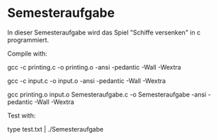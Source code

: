 # Semesteraufgabe
In dieser Semesteraufgabe wird das Spiel "Schiffe versenken" in c programmiert.

Compile with:

gcc -c printing.c -o printing.o -ansi -pedantic -Wall -Wextra

gcc -c input.c -o input.o -ansi -pedantic -Wall -Wextra

gcc printing.o input.o Semesteraufgabe.c -o Semesteraufgabe -ansi -pedantic -Wall -Wextra

Test with:

type test.txt | ./Semesteraufgabe
